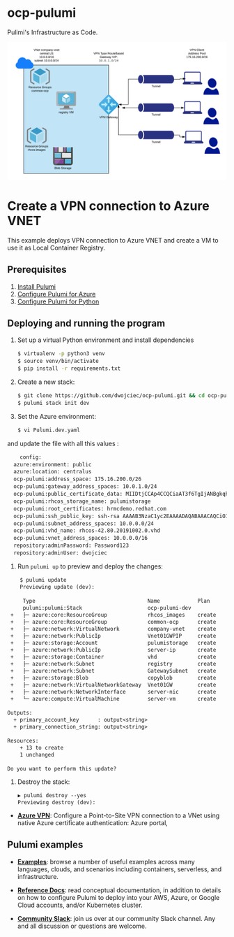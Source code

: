 # ocp-pulumi
Pulimi's Infrastructure as Code.


<img width="600" src="https://raw.githubusercontent.com/dwojciec/ocp-pulumi/master/images/ocp-pulumi-VPN.png">


# Create a VPN connection to Azure VNET

This example deploys VPN connection to Azure VNET and create a VM to use it as Local Container Registry. 

## Prerequisites

1. [Install Pulumi](https://www.pulumi.com/docs/get-started/install/)
1. [Configure Pulumi for Azure](https://www.pulumi.com/docs/intro/cloud-providers/azure/setup/)
1. [Configure Pulumi for Python](https://www.pulumi.com/docs/intro/languages/python/)

## Deploying and running the program

1. Set up a virtual Python environment and install dependencies

    ```bash
    $ virtualenv -p python3 venv
    $ source venv/bin/activate
    $ pip install -r requirements.txt
    ```

1. Create a new stack:

    ```bash
    $ git clone https://github.com/dwojciec/ocp-pulumi.git && cd ocp-pulumi
    $ pulumi stack init dev
    ```

1. Set the Azure environment:

    ```bash
    $ vi Pulumi.dev.yaml 
    ```

and update the file with all this values :


```bash
    config:
  azure:environment: public
  azure:location: centralus
  ocp-pulumi:address_space: 175.16.200.0/26
  ocp-pulumi:gateway_address_spaces: 10.0.1.0/24
  ocp-pulumi:public_certificate_data: MIIDtjCCAp4CCQCiaAT3f6TgIjANBgkqhkiG9w0BAQUFADCBnDELMAkGA1UEBhMCRlIxEDAOBgNVBAgMB0hlcmF1bHQxEDAOBgNVBAcMB0dyYWJlbHMxDzANBgNVBAoMBlJlZEhhdDELMAkGA1UECwwCSVQxHDAaBgNVBAMME2hybWNkZW1vLnJlZGhhdC5jb20xLTArBgkqhkiG9w0BCQEWHmRpZGllci53b2pjaWVjaG93c2tpQGdtYWlsLmNvbTAeFw0xOTExMjYxMzI5NTRaFw0yOTExMjMxMzI5NTRaMIGcMQswCQYDVQQGEwJGUjEQMA.......
  ocp-pulumi:rhcos_storage_name: pulumistorage
  ocp-pulumi:root_certificates: hrmcdemo.redhat.com
  ocp-pulumi:ssh_public_key: ssh-rsa AAAAB3NzaC1yc2EAAAADAQABAAACAQCiOIB0PTSuI8Sdes/ExSakdjPiqly54rfD3KN/5jNgVJ7y+WQv24oa6gQjU5qeT0NeWdjP9ZRJ/1KYt6sofZSwHKpaHq9R6xNjiFJdiymWF7sYfN/LWD0VwFyFIHEuo8SpsENHbw43g...........
  ocp-pulumi:subnet_address_spaces: 10.0.0.0/24
  ocp-pulumi:vhd_name: rhcos-42.80.20191002.0.vhd
  ocp-pulumi:vnet_address_spaces: 10.0.0.0/16
  repository:adminPassword: Password123
  repository:adminUser: dwojciec
```

1. Run `pulumi up` to preview and deploy the changes:

```
    $ pulumi update
    Previewing update (dev):

     Type                                    Name            Plan
     pulumi:pulumi:Stack                     ocp-pulumi-dev
 +   ├─ azure:core:ResourceGroup             rhcos_images    create
 +   ├─ azure:core:ResourceGroup             common-ocp      create
 +   ├─ azure:network:VirtualNetwork         company-vnet    create
 +   ├─ azure:network:PublicIp               Vnet01GWPIP     create
 +   ├─ azure:storage:Account                pulumistorage   create
 +   ├─ azure:network:PublicIp               server-ip       create
 +   ├─ azure:storage:Container              vhd             create
 +   ├─ azure:network:Subnet                 registry        create
 +   ├─ azure:network:Subnet                 GatewaySubnet   create
 +   ├─ azure:storage:Blob                   copyblob        create
 +   ├─ azure:network:VirtualNetworkGateway  Vnet01GW        create
 +   ├─ azure:network:NetworkInterface       server-nic      create
 +   └─ azure:compute:VirtualMachine         server-vm       create

Outputs:
  + primary_account_key      : output<string>
  + primary_connection_string: output<string>

Resources:
    + 13 to create
    1 unchanged

Do you want to perform this update?
```



1. Destroy the stack:

    ```
    ▶ pulumi destroy --yes
    Previewing destroy (dev):
    ```

* **[Azure VPN](https://docs.microsoft.com/en-us/azure/vpn-gateway/vpn-gateway-howto-point-to-site-resource-manager-portal)**: Configure a Point-to-Site VPN connection to a VNet using native Azure certificate authentication: Azure portal,


## Pulumi examples 

* **[Examples](https://github.com/pulumi/examples)**: browse a number of useful examples across many languages,
  clouds, and scenarios including containers, serverless, and infrastructure.

* **[Reference Docs](https://www.pulumi.com/docs/reference/)**: read conceptual documentation, in addition to details on how
  to configure Pulumi to deploy into your AWS, Azure, or Google Cloud accounts, and/or Kubernetes cluster.

* **[Community Slack](https://slack.pulumi.com)**: join us over at our community Slack channel.  Any and all
  discussion or questions are welcome.